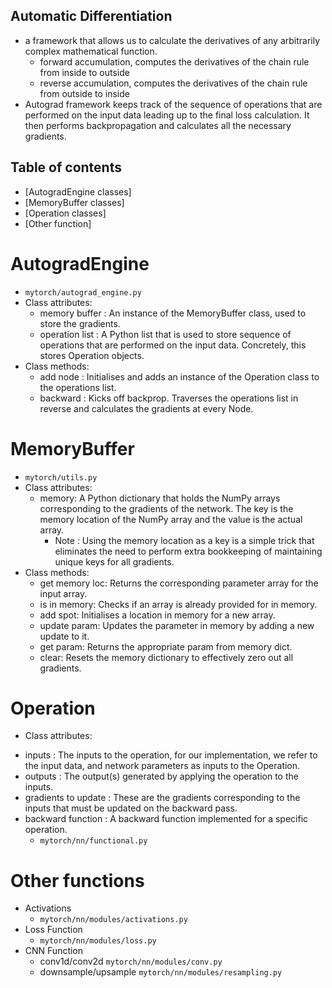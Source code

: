## Automatic Differentiation
* a framework that allows us to calculate the derivatives of any arbitrarily complex mathematical function.
  - forward accumulation, computes the derivatives of the chain rule from inside to outside
  - reverse accumulation, computes the derivatives of the chain rule from outside to inside
*  Autograd framework keeps track of the sequence of operations that are performed on the input data leading up to the final loss calculation. It then performs backpropagation and calculates all the necessary gradients.
## Table of contents
* [AutogradEngine classes]
* [MemoryBuffer classes]
* [Operation classes]
* [Other function]


# AutogradEngine
* `mytorch/autograd_engine.py`
* Class attributes:
  - memory buffer : An instance of the MemoryBuffer class, used to store the gradients.
  - operation list : A Python list that is used to store sequence of operations that are performed on the input data. Concretely, this stores Operation objects.
* Class methods:
  - add node : Initialises and adds an instance of the Operation class to the operations list.
  - backward : Kicks off backprop. Traverses the operations list in reverse and calculates the gradients at every Node.

# MemoryBuffer
* `mytorch/utils.py`
* Class attributes:
  - memory: A Python dictionary that holds the NumPy arrays corresponding to the gradients of the network. The key is the memory location of the NumPy array and the value is the actual array. 
    - Note : Using the memory location as a key is a simple trick that eliminates the need to perform extra bookkeeping of maintaining unique keys for all gradients.
* Class methods:
  - get memory loc: Returns the corresponding parameter array for the input array.
  - is in memory: Checks if an array is already provided for in memory.
  - add spot: Initialises a location in memory for a new array.
  - update param: Updates the parameter in memory by adding a new update to it.
  - get param: Returns the appropriate param from memory dict.
  - clear: Resets the memory dictionary to effectively zero out all gradients.
 
 # Operation
 * Class attributes:
  - inputs : The inputs to the operation, for our implementation, we refer to the input data, and network parameters as inputs to the Operation.
  - outputs : The output(s) generated by applying the operation to the inputs.
  - gradients to update : These are the gradients corresponding to the inputs that must be updated on the backward pass.
  - backward function : A backward function implemented for a specific operation.
    - `mytorch/nn/functional.py`

  # Other functions
  * Activations
    - `mytorch/nn/modules/activations.py`
  * Loss Function 
    -  `mytorch/nn/modules/loss.py`
  * CNN Function
    - conv1d/conv2d `mytorch/nn/modules/conv.py`
    - downsample/upsample `mytorch/nn/modules/resampling.py`
